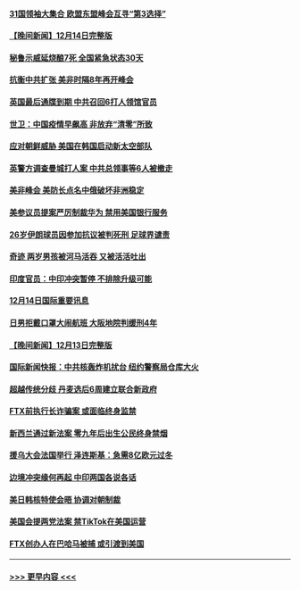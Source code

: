 #### [31国领袖大集合 欧盟东盟峰会互寻“第3选择”](../pages/prog202/a103598593.md?t=12151750) 
#### [【晚间新闻】12月14日完整版](../pages/prog202/a103598465.md?t=12151750) 
#### [秘鲁示威延烧酿7死 全国紧急状态30天](../pages/prog202/a103598548.md?t=12151750) 
#### [抗衡中共扩张 美非时隔8年再开峰会](../pages/prog202/a103598333.md?t=12151750) 
#### [英国最后通牒到期 中共召回6打人领馆官员](../pages/prog202/a103598341.md?t=12151750) 
#### [世卫：中国疫情早飙高 非放弃“清零”所致](../pages/prog202/a103598107.md?t=12151750) 
#### [应对朝鲜威胁 美国在韩国启动新太空部队](../pages/prog202/a103598119.md?t=12151750) 
#### [英警方调查曼城打人案 中共总领事等6人被撤走](../pages/prog202/a103598004.md?t=12151750) 
#### [美非峰会 美防长点名中俄破坏非洲稳定](../pages/prog202/a103597941.md?t=12151750) 
#### [美参议员提案严厉制裁华为 禁用美国银行服务](../pages/prog202/a103597938.md?t=12151750) 
#### [26岁伊朗球员因参加抗议被判死刑 足球界谴责](../pages/prog202/a103597849.md?t=12151750) 
#### [奇迹 两岁男孩被河马活吞 又被活活吐出](../pages/prog202/a103597843.md?t=12151750) 
#### [印度官员：中印冲突暂停 不排除升级可能](../pages/prog202/a103597835.md?t=12151750) 
#### [12月14日国际重要讯息](../pages/prog202/a103597856.md?t=12151750) 
#### [日男拒戴口罩大闹航班 大阪地院判缓刑4年](../pages/prog202/a103597755.md?t=12151750) 
#### [【晚间新闻】12月13日完整版](../pages/prog202/a103597629.md?t=12151750) 
#### [国际新闻快报：中共核轰炸机扰台 纽约警察局仓库大火](../pages/prog202/a103597669.md?t=12151750) 
#### [超越传统分歧 丹麦选后6周建立联合新政府](../pages/prog202/a103597723.md?t=12151750) 
#### [FTX前执行长诈骗案 或面临终身监禁](../pages/prog202/a103597696.md?t=12151750) 
#### [新西兰通过新法案 零九年后出生公民终身禁烟](../pages/prog202/a103597319.md?t=12151750) 
#### [援乌大会法国举行 泽连斯基：急需8亿欧元过冬](../pages/prog202/a103597485.md?t=12151750) 
#### [边境冲突缘何再起 中印两国各说各话](../pages/prog202/a103597496.md?t=12151750) 
#### [美日韩核特使会晤 协调对朝制裁](../pages/prog202/a103597489.md?t=12151750) 
#### [美国会提两党法案 禁TikTok在美国运营](../pages/prog202/a103597328.md?t=12151750) 
#### [FTX创办人在巴哈马被捕 或引渡到美国](../pages/prog202/a103597317.md?t=12151750) 

----
#### [ >>> 更早内容 <<< ](../indexes/prog202-earlier.md)
